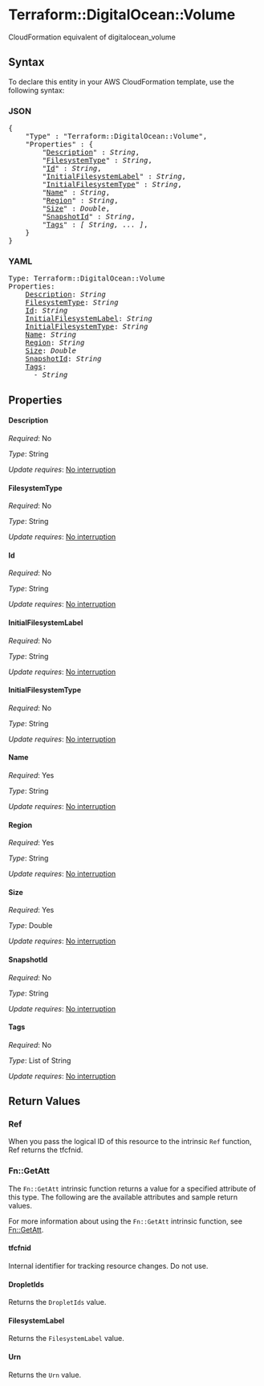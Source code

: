# Terraform::DigitalOcean::Volume

CloudFormation equivalent of digitalocean_volume

## Syntax

To declare this entity in your AWS CloudFormation template, use the following syntax:

### JSON

<pre>
{
    "Type" : "Terraform::DigitalOcean::Volume",
    "Properties" : {
        "<a href="#description" title="Description">Description</a>" : <i>String</i>,
        "<a href="#filesystemtype" title="FilesystemType">FilesystemType</a>" : <i>String</i>,
        "<a href="#id" title="Id">Id</a>" : <i>String</i>,
        "<a href="#initialfilesystemlabel" title="InitialFilesystemLabel">InitialFilesystemLabel</a>" : <i>String</i>,
        "<a href="#initialfilesystemtype" title="InitialFilesystemType">InitialFilesystemType</a>" : <i>String</i>,
        "<a href="#name" title="Name">Name</a>" : <i>String</i>,
        "<a href="#region" title="Region">Region</a>" : <i>String</i>,
        "<a href="#size" title="Size">Size</a>" : <i>Double</i>,
        "<a href="#snapshotid" title="SnapshotId">SnapshotId</a>" : <i>String</i>,
        "<a href="#tags" title="Tags">Tags</a>" : <i>[ String, ... ]</i>,
    }
}
</pre>

### YAML

<pre>
Type: Terraform::DigitalOcean::Volume
Properties:
    <a href="#description" title="Description">Description</a>: <i>String</i>
    <a href="#filesystemtype" title="FilesystemType">FilesystemType</a>: <i>String</i>
    <a href="#id" title="Id">Id</a>: <i>String</i>
    <a href="#initialfilesystemlabel" title="InitialFilesystemLabel">InitialFilesystemLabel</a>: <i>String</i>
    <a href="#initialfilesystemtype" title="InitialFilesystemType">InitialFilesystemType</a>: <i>String</i>
    <a href="#name" title="Name">Name</a>: <i>String</i>
    <a href="#region" title="Region">Region</a>: <i>String</i>
    <a href="#size" title="Size">Size</a>: <i>Double</i>
    <a href="#snapshotid" title="SnapshotId">SnapshotId</a>: <i>String</i>
    <a href="#tags" title="Tags">Tags</a>: <i>
      - String</i>
</pre>

## Properties

#### Description

_Required_: No

_Type_: String

_Update requires_: [No interruption](https://docs.aws.amazon.com/AWSCloudFormation/latest/UserGuide/using-cfn-updating-stacks-update-behaviors.html#update-no-interrupt)

#### FilesystemType

_Required_: No

_Type_: String

_Update requires_: [No interruption](https://docs.aws.amazon.com/AWSCloudFormation/latest/UserGuide/using-cfn-updating-stacks-update-behaviors.html#update-no-interrupt)

#### Id

_Required_: No

_Type_: String

_Update requires_: [No interruption](https://docs.aws.amazon.com/AWSCloudFormation/latest/UserGuide/using-cfn-updating-stacks-update-behaviors.html#update-no-interrupt)

#### InitialFilesystemLabel

_Required_: No

_Type_: String

_Update requires_: [No interruption](https://docs.aws.amazon.com/AWSCloudFormation/latest/UserGuide/using-cfn-updating-stacks-update-behaviors.html#update-no-interrupt)

#### InitialFilesystemType

_Required_: No

_Type_: String

_Update requires_: [No interruption](https://docs.aws.amazon.com/AWSCloudFormation/latest/UserGuide/using-cfn-updating-stacks-update-behaviors.html#update-no-interrupt)

#### Name

_Required_: Yes

_Type_: String

_Update requires_: [No interruption](https://docs.aws.amazon.com/AWSCloudFormation/latest/UserGuide/using-cfn-updating-stacks-update-behaviors.html#update-no-interrupt)

#### Region

_Required_: Yes

_Type_: String

_Update requires_: [No interruption](https://docs.aws.amazon.com/AWSCloudFormation/latest/UserGuide/using-cfn-updating-stacks-update-behaviors.html#update-no-interrupt)

#### Size

_Required_: Yes

_Type_: Double

_Update requires_: [No interruption](https://docs.aws.amazon.com/AWSCloudFormation/latest/UserGuide/using-cfn-updating-stacks-update-behaviors.html#update-no-interrupt)

#### SnapshotId

_Required_: No

_Type_: String

_Update requires_: [No interruption](https://docs.aws.amazon.com/AWSCloudFormation/latest/UserGuide/using-cfn-updating-stacks-update-behaviors.html#update-no-interrupt)

#### Tags

_Required_: No

_Type_: List of String

_Update requires_: [No interruption](https://docs.aws.amazon.com/AWSCloudFormation/latest/UserGuide/using-cfn-updating-stacks-update-behaviors.html#update-no-interrupt)

## Return Values

### Ref

When you pass the logical ID of this resource to the intrinsic `Ref` function, Ref returns the tfcfnid.

### Fn::GetAtt

The `Fn::GetAtt` intrinsic function returns a value for a specified attribute of this type. The following are the available attributes and sample return values.

For more information about using the `Fn::GetAtt` intrinsic function, see [Fn::GetAtt](https://docs.aws.amazon.com/AWSCloudFormation/latest/UserGuide/intrinsic-function-reference-getatt.html).

#### tfcfnid

Internal identifier for tracking resource changes. Do not use.

#### DropletIds

Returns the <code>DropletIds</code> value.

#### FilesystemLabel

Returns the <code>FilesystemLabel</code> value.

#### Urn

Returns the <code>Urn</code> value.

